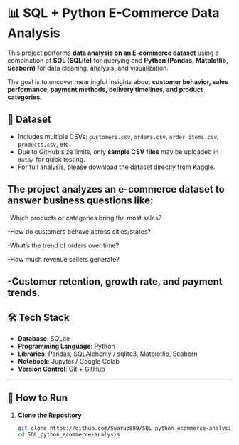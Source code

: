 # 📊 SQL + Python E-Commerce Data Analysis

This project performs **data analysis on an E-commerce dataset** using a combination of **SQL (SQLite)** for querying and **Python (Pandas, Matplotlib, Seaborn)** for data cleaning, analysis, and visualization.  

The goal is to uncover meaningful insights about **customer behavior, sales performance, payment methods, delivery timelines, and product categories**.

## 📑 Dataset
- Includes multiple CSVs: `customers.csv`, `orders.csv`, `order_items.csv`, `products.csv`, etc.  
- Due to GitHub size limits, only **sample CSV files** may be uploaded in `data/` for quick testing.  
- For full analysis, please download the dataset directly from Kaggle.
## The project analyzes an e-commerce dataset to answer business questions like:

-Which products or categories bring the most sales?

-How do customers behave across cities/states?

-What’s the trend of orders over time?

-How much revenue sellers generate?

-Customer retention, growth rate, and payment trends.
---
## 🛠️ Tech Stack

- **Database**: SQLite  
- **Programming Language**: Python  
- **Libraries**: Pandas, SQLAlchemy / sqlite3, Matplotlib, Seaborn  
- **Notebook**: Jupyter / Google Colab  
- **Version Control**: Git + GitHub  

---

## 🚀 How to Run

1. **Clone the Repository**
   ```bash
   git clone https://github.com/Swarup899/SQL_python_ecommerce-analysis.git
   cd SQL_python_ecommerce-analysis
